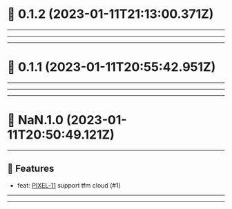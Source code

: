 # :confetti_ball: 0.1.2 (2023-01-11T21:13:00.371Z)
- - -
- - -
- - -
# :confetti_ball: 0.1.1 (2023-01-11T20:55:42.951Z)
- - -
- - -
- - -
# :confetti_ball: NaN.1.0 (2023-01-11T20:50:49.121Z)
- - -
## :hammer: Features
* feat: [PIXEL-11](https://ohpen.atlassian.net/browse/PIXEL-11) support tfm cloud (#1)
- - -
- - -
